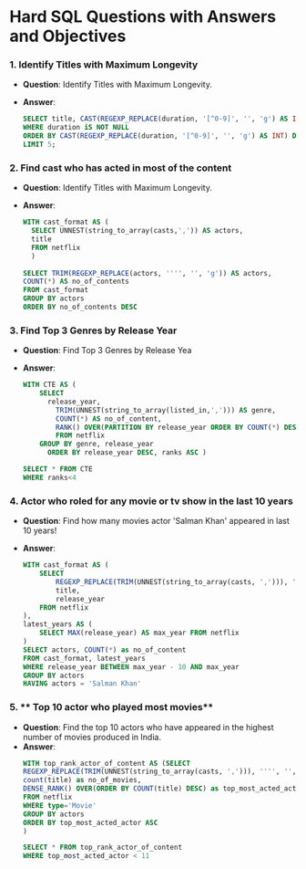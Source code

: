 <h1>Hard SQL Questions with Answers and Objectives </h1>


### 1. **Identify Titles with Maximum Longevity**

- **Question**:  Identify Titles with Maximum Longevity.

- **Answer**:
  ```sql
  SELECT title, CAST(REGEXP_REPLACE(duration, '[^0-9]', '', 'g') AS INT) FROM netflix
  WHERE duration iS NOT NULL	
  ORDER BY CAST(REGEXP_REPLACE(duration, '[^0-9]', '', 'g') AS INT) DESC 
  LIMIT 5;
  ```
    



### 2. **Find cast who has acted in most of the content**

- **Question**:  Identify Titles with Maximum Longevity.

- **Answer**:
  ```sql
  WITH cast_format AS (
  	SELECT UNNEST(string_to_array(casts,',')) AS actors, 
  	title 
  	FROM netflix
  	)
  	
  SELECT TRIM(REGEXP_REPLACE(actors, '''', '', 'g')) AS actors,
  COUNT(*) AS no_of_contents
  FROM cast_format
  GROUP BY actors
  ORDER BY no_of_contents DESC
  ```
    


### 3. **Find Top 3 Genres by Release Year**

- **Question**: Find Top 3 Genres by Release Yea

- **Answer**:
  ```sql
  WITH CTE AS (
      SELECT
        release_year,
  		  TRIM(UNNEST(string_to_array(listed_in,','))) AS genre,
  		  COUNT(*) AS no_of_content,
  		  RANK() OVER(PARTITION BY release_year ORDER BY COUNT(*) DESC) AS ranks
  		  FROM netflix 
      GROUP BY genre, release_year 
  		ORDER BY release_year DESC, ranks ASC )
  
  SELECT * FROM CTE
  WHERE ranks<4
  ```
    
### 4. **Actor who roled for any movie or tv show in the last 10 years**

- **Question**: Find how many movies actor 'Salman Khan' appeared in last 10 years!

- **Answer**:
  ```sql
  WITH cast_format AS (
      SELECT 
          REGEXP_REPLACE(TRIM(UNNEST(string_to_array(casts, ','))), '''', '', 'g') AS actors, 
          title,
          release_year
      FROM netflix
  ),
  latest_years AS (
      SELECT MAX(release_year) AS max_year FROM netflix
  )
  SELECT actors, COUNT(*) as no_of_content
  FROM cast_format, latest_years
  WHERE release_year BETWEEN max_year - 10 AND max_year
  GROUP BY actors
  HAVING actors = 'Salman Khan'
  ```

### 5. ** Top 10 actor who played most movies**

- **Question**: Find the top 10 actors who have appeared in the highest number of movies produced in India.
- **Answer**:
  ```sql
  WITH top_rank_actor_of_content AS (SELECT 
  REGEXP_REPLACE(TRIM(UNNEST(string_to_array(casts, ','))), '''', '', 'g') AS actors, 
  count(title) as no_of_movies,
  DENSE_RANK() OVER(ORDER BY COUNT(title) DESC) as top_most_acted_actor
  FROM netflix
  WHERE type='Movie'
  GROUP BY actors
  ORDER BY top_most_acted_actor ASC
  )
  
  SELECT * FROM top_rank_actor_of_content
  WHERE top_most_acted_actor < 11
  ```


